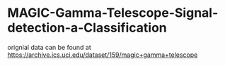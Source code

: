 # MAGIC-Gamma-Telescope-Signal-detection-a-Classification

orignial data can be found at https://archive.ics.uci.edu/dataset/159/magic+gamma+telescope
